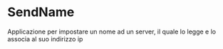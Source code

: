 # SendName
Applicazione per impostare un nome ad un server, il quale lo legge e lo associa al suo indirizzo ip
